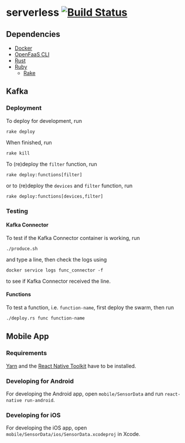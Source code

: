 # serverless [![Build Status](https://dev.azure.com/reitermarkus/serverless/_apis/build/status/reitermarkus.serverless?branchName=master)](https://dev.azure.com/reitermarkus/serverless/_build/latest?definitionId=2&branchName=master)

## Dependencies

- [Docker](https://docs.docker.com/install/)
- [OpenFaaS CLI](https://docs.openfaas.com/cli/install/)
- [Rust](https://rustup.rs)
- [Ruby](https://www.ruby-lang.org/)
  - [Rake](https://ruby.github.io/rake/)

## Kafka

### Deployment

To deploy for development, run

```
rake deploy
```

When finished, run

```
rake kill
```

To (re)deploy the `filter` function, run

```
rake deploy:functions[filter]
```

or to (re)deploy the `devices` and `filter` function, run

```
rake deploy:functions[devices,filter]
```

### Testing

#### Kafka Connector

To test if the Kafka Connector container is working, run

```
./produce.sh
```

and type a line, then check the logs using

```
docker service logs func_connector -f
```

to see if Kafka Connector received the line.

#### Functions

To test a function, i.e. `function-name`, first deploy the swarm, then run

```bash
./deploy.rs func function-name
```

## Mobile App

### Requirements

[Yarn](https://www.yarnpkg.com/en/docs/install) and the [React Native Toolkit](https://facebook.github.io/react-native/docs/getting-started) have to be installed.

### Developing for Android

For developing the Android app, open `mobile/SensorData` and run `react-native run-android`.

### Developing for iOS

For developing the iOS app, open `mobile/SensorData/ios/SensorData.xcodeproj` in Xcode.
